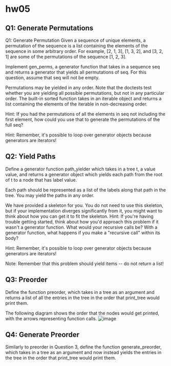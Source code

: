 # hw05
## Q1: Generate Permutations

Q1: Generate Permutation
Given a sequence of unique elements, a permutation of the sequence is a list containing the elements of the sequence in some arbitrary order. For example, [2, 1, 3], [1, 3, 2], and [3, 2, 1] are some of the permutations of the sequence [1, 2, 3].

Implement gen_perms, a generator function that takes in a sequence seq and returns a generator that yields all permutations of seq. For this question, assume that seq will not be empty.

Permutations may be yielded in any order. Note that the doctests test whether you are yielding all possible permutations, but not in any particular order. The built-in sorted function takes in an iterable object and returns a list containing the elements of the iterable in non-decreasing order.

Hint: If you had the permutations of all the elements in seq not including the first element, how could you use that to generate the permutations of the full seq?

Hint: Remember, it's possible to loop over generator objects because generators are iterators!


## Q2: Yield Paths
Define a generator function path_yielder which takes in a tree t, a value value, and returns a generator object which yields each path from the root of t to a node that has label value.

Each path should be represented as a list of the labels along that path in the tree. You may yield the paths in any order.

We have provided a skeleton for you. You do not need to use this skeleton, but if your implementation diverges significantly from it, you might want to think about how you can get it to fit the skeleton.
Hint: If you're having trouble getting started, think about how you'd approach this problem if it wasn't a generator function. What would your recursive calls be? With a generator function, what happens if you make a "recursive call" within its body?

Hint: Remember, it's possible to loop over generator objects because generators are iterators!

Note: Remember that this problem should yield items -- do not return a list!


## Q3: Preorder
Define the function preorder, which takes in a tree as an argument and returns a list of all the entries in the tree in the order that print_tree would print them.

The following diagram shows the order that the nodes would get printed, with the arrows representing function calls.
![image](https://user-images.githubusercontent.com/65139116/223493133-21e33230-8c38-4d42-b727-5c92e8fce7c5.png)


## Q4: Generate Preorder
Similarly to preorder in Question 3, define the function generate_preorder, which takes in a tree as an argument and now instead yields the entries in the tree in the order that print_tree would print them.
